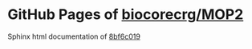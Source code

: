 GitHub Pages of [biocorecrg/MOP2](https://github.com/biocorecrg/MOP2.git)
===
Sphinx html documentation of [8bf6c019](https://github.com/biocorecrg/MOP2/tree/8bf6c0193d0d70bb2e513c9abf5a2f5b3bb16cfa)
